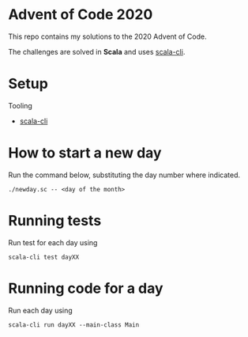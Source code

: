 # Advent of Code 2020

This repo contains my solutions to the 2020 Advent of Code.

The challenges are solved in **Scala** and uses [scala-cli](https://scala-cli.virtuslab.org).

# Setup

Tooling

- [scala-cli](https://scala-cli.virtuslab.org)

# How to start a new day

Run the command below, substituting the day number where indicated.

```
./newday.sc -- <day of the month>
```

# Running tests

Run test for each day using

```
scala-cli test dayXX
```

# Running code for a day

Run each day using

```
scala-cli run dayXX --main-class Main
```
